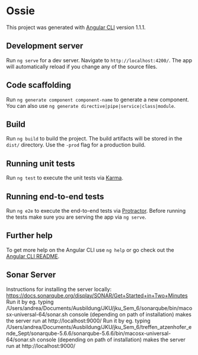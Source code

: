 # Ossie

This project was generated with [Angular CLI](https://github.com/angular/angular-cli) version 1.1.1.

## Development server

Run `ng serve` for a dev server. Navigate to `http://localhost:4200/`. The app will automatically reload if you change any of the source files.

## Code scaffolding

Run `ng generate component component-name` to generate a new component. You can also use `ng generate directive|pipe|service|class|module`.

## Build

Run `ng build` to build the project. The build artifacts will be stored in the `dist/` directory. Use the `-prod` flag for a production build.

## Running unit tests

Run `ng test` to execute the unit tests via [Karma](https://karma-runner.github.io).

## Running end-to-end tests

Run `ng e2e` to execute the end-to-end tests via [Protractor](http://www.protractortest.org/).
Before running the tests make sure you are serving the app via `ng serve`.

## Further help

To get more help on the Angular CLI use `ng help` or go check out the [Angular CLI README](https://github.com/angular/angular-cli/blob/master/README.md).

## Sonar Server

Instructions for installing the server locally: https://docs.sonarqube.org/display/SONAR/Get+Started+in+Two+Minutes 
Run it by eg. typing /Users/andrea/Documents/Ausbildung/JKU/jku_Sem_6/sonarqube/bin/macosx-universal-64/sonar.sh console (depending on path of installation) makes the server run at http://localhost:9000/
Run it by eg. typing /Users/andrea/Documents/Ausbildung/JKU/jku_Sem_6/treffen_atzenhofer_ende_Sept/sonarqube-5.6.6/sonarqube-5.6.6/bin/macosx-universal-64/sonar.sh console (depending on path of installation) makes the server run at http://localhost:9000/